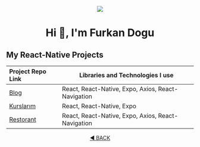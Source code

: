 <p align="center"><img src="https://i.imgur.com/A6bWGFl.gif"/>

<h1 align="center">Hi 👋, I'm Furkan Dogu</h1>

## My React-Native Projects

| Project Repo Link  | Libraries and Technologies I use      
:------------------|------------------------------------
|[Blog](https://github.com/furkan-dogu/Blog_Uygulamasi_Mobil)|React, React-Native, Expo, Axios, React-Navigation
|[Kurslarım](https://github.com/furkan-dogu/Kurslarim)|React, React-Native, Expo
|[Restorant](https://github.com/furkan-dogu/Restaurant)|React, React-Native, Expo, Axios, React-Navigation

<div align="center">
  <a align="center" href="https://github.com/furkan-dogu">◀ BACK</a>
</div>
